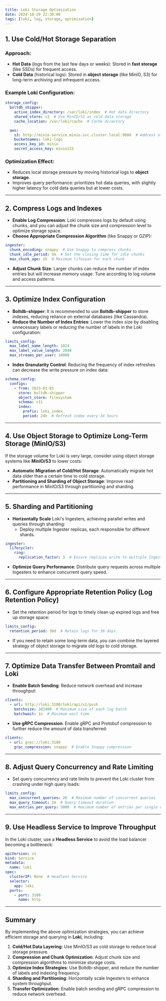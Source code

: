 ```yaml
---
title: Loki Storage Optimization
date: 2024-10-29 22:30:00
tags: [loki, log, storage, optimization]
---
```


## **1. Use Cold/Hot Storage Separation**

### Approach:

- **Hot Data** (logs from the last few days or weeks): Stored in **fast storage** (like SSDs) for frequent access.
- **Cold Data** (historical logs): Stored in **object storage** (like MinIO, S3) for long-term archiving and infrequent access.

### Example Loki Configuration:

```yaml
storage_config:
  boltdb_shipper:
    active_index_directory: /var/loki/index  # Hot data directory
    shared_store: s3  # Use MinIO/S3 as cold data storage
    cache_location: /var/loki/cache  # Cache directory

  aws:
    s3: http://minio-service.minio.svc.cluster.local:9000  # Address of MinIO
    bucketnames: loki-logs
    access_key_id: minio
    secret_access_key: minio123
```

### Optimization Effect:

- Reduces local storage pressure by moving historical logs to **object storage**.
- Improves query performance: prioritizes hot data queries, with slightly higher latency for cold data queries but at lower costs.
<!-- more -->
---

## **2. Compress Logs and Indexes**

- **Enable Log Compression**: Loki compresses logs by default using chunks, and you can adjust the chunk size and compression level to optimize storage space.
- **Choose Appropriate Compression Algorithm** (like Snappy or GZIP):

```yaml
ingester:
  chunk_encoding: snappy  # Use Snappy to compress chunks
  chunk_idle_period: 5m  # Set the closing time for idle chunks
  max_chunk_age: 1h  # Maximum lifespan for each chunk
```

- **Adjust Chunk Size**: Larger chunks can reduce the number of index entries but will increase memory usage. Tune according to log volume and access patterns.

---

## **3. Optimize Index Configuration**

- **Boltdb-shipper**: It is recommended to use **Boltdb-shipper** to store indexes, reducing reliance on external databases (like Cassandra).
- **Reduce the Number of Index Entries**: Lower the index size by disabling unnecessary labels or reducing the number of labels in the Loki configuration:

```yaml
limits_config:
  max_label_name_length: 1024
  max_label_value_length: 2048
  max_streams_per_user: 10000
```

- **Index Granularity Control**: Reducing the frequency of index refreshes can decrease the write pressure on index data:

```yaml
schema_config:
  configs:
    - from: 2023-01-01
      store: boltdb-shipper
      object_store: filesystem
      schema: v11
      index:
        prefix: loki_index_
        period: 24h  # Refresh index every 24 hours
```

---

## **4. Use Object Storage to Optimize Long-Term Storage (MinIO/S3)**

If the storage volume for Loki is very large, consider using object storage systems like **MinIO/S3** to lower costs:

- **Automatic Migration of Cold/Hot Storage**: Automatically migrate hot data older than a certain time to cold storage.
- **Partitioning and Sharding of Object Storage**: Improve read performance in MinIO/S3 through partitioning and sharding.

---

## **5. Sharding and Partitioning**

- **Horizontally Scale** Loki's Ingesters, achieving parallel writes and queries through sharding:
    - Deploy multiple Ingester replicas, each responsible for different shards.

```yaml
ingester:
  lifecycler:
    ring:
      replication_factor: 3  # Ensure replicas write to multiple Ingester nodes
```

- **Optimize Query Performance**: Distribute query requests across multiple Ingesters to enhance concurrent query speed.

---

## **6. Configure Appropriate Retention Policy (Log Retention Policy)**

- Set the retention period for logs to timely clean up expired logs and free up storage space:

```yaml
limits_config:
  retention_period: 30d  # Retain logs for 30 days
```

- If you need to retain some long-term data, you can combine the layered strategy of object storage to migrate old logs to cold storage.

---

## **7. Optimize Data Transfer Between Promtail and Loki**

- **Enable Batch Sending**: Reduce network overhead and increase throughput:

```yaml
clients:
  - url: http://loki:3100/loki/api/v1/push
    batchsize: 102400  # Maximum size of each log batch
    batchwait: 1s  # Maximum wait time
```

- **Use gRPC Compression**: Enable gRPC and Protobuf compression to further reduce the amount of data transferred:

```yaml
clients:
  - url: grpc://loki:3100
    grpc_compression: snappy  # Enable Snappy compression
```

---

## **8. Adjust Query Concurrency and Rate Limiting**

- Set query concurrency and rate limits to prevent the Loki cluster from crashing under high query loads:

```yaml
limits_config:
  max_concurrent_queries: 20  # Maximum number of concurrent queries
  max_query_timeout: 2m  # Query timeout duration
  max_entries_per_query: 5000  # Maximum number of entries per single query
```

---

## **9. Use Headless Service to Improve Throughput**

In the Loki cluster, use a **Headless Service** to avoid the load balancer becoming a bottleneck:

```yaml
apiVersion: v1
kind: Service
metadata:
  name: loki
spec:
  clusterIP: None  # Headless Service
  selector:
    app: loki
  ports:
    - port: 3100
      name: http
```

---

## **Summary**

By implementing the above optimization strategies, you can achieve efficient storage and querying in **Loki**, including:

1. **Cold/Hot Data Layering**: Use MinIO/S3 as cold storage to reduce local storage pressure.
2. **Compression and Chunk Optimization**: Adjust chunk size and compression algorithms to minimize storage costs.
3. **Optimize Index Strategies**: Use Boltdb-shipper, and reduce the number of labels and indexing frequency.
4. **Sharding and Partitioning**: Horizontally scale Ingesters to enhance system throughput.
5. **Transfer Optimization**: Enable batch sending and gRPC compression to reduce network overhead.
